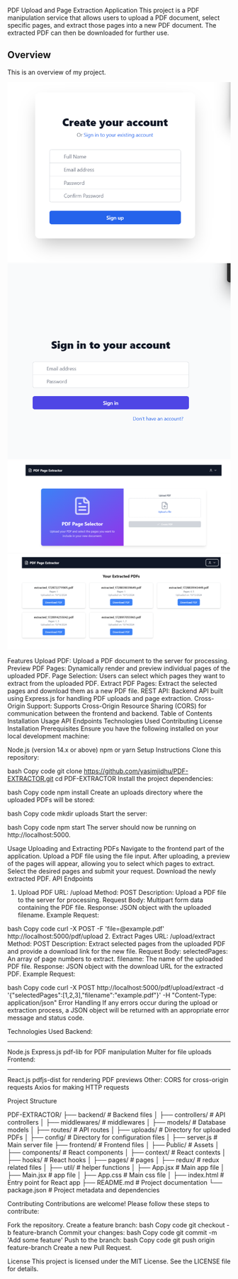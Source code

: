 PDF Upload and Page Extraction Application
This project is a PDF manipulation service that allows users to upload a PDF document, select specific pages, and extract those pages into a new PDF document. The extracted PDF can then be downloaded for further use.

## Overview

This is an overview of my project.

![Project Screenshot](./frontend/public/images/signup.png)
![Project Screenshot](./frontend/public/images/login.png)
![Project Screenshot](./frontend/public/images/upload.png)
![Project Screenshot](./frontend/public/images/mypdfs.png)


Features
Upload PDF: Upload a PDF document to the server for processing.
Preview PDF Pages: Dynamically render and preview individual pages of the uploaded PDF.
Page Selection: Users can select which pages they want to extract from the uploaded PDF.
Extract PDF Pages: Extract the selected pages and download them as a new PDF file.
REST API: Backend API built using Express.js for handling PDF uploads and page extraction.
Cross-Origin Support: Supports Cross-Origin Resource Sharing (CORS) for communication between the frontend and backend.
Table of Contents
Installation
Usage
API Endpoints
Technologies Used
Contributing
License
Installation
Prerequisites
Ensure you have the following installed on your local development machine:

Node.js (version 14.x or above)
npm or yarn
Setup Instructions
Clone this repository:

bash
Copy code
git clone https://github.com/yasimjidhu/PDF-EXTRACTOR.git
cd PDF-EXTRACTOR
Install the project dependencies:

bash
Copy code
npm install
Create an uploads directory where the uploaded PDFs will be stored:

bash
Copy code
mkdir uploads
Start the server:

bash
Copy code
npm start
The server should now be running on http://localhost:5000.

Usage
Uploading and Extracting PDFs
Navigate to the frontend part of the application.
Upload a PDF file using the file input.
After uploading, a preview of the pages will appear, allowing you to select which pages to extract.
Select the desired pages and submit your request.
Download the newly extracted PDF.
API Endpoints
1. Upload PDF
URL: /upload
Method: POST
Description: Upload a PDF file to the server for processing.
Request Body: Multipart form data containing the PDF file.
Response: JSON object with the uploaded filename.
Example Request:

bash
Copy code
curl -X POST -F 'file=@example.pdf' http://localhost:5000/pdf/upload
2. Extract Pages
URL: /upload/extract
Method: POST
Description: Extract selected pages from the uploaded PDF and provide a download link for the new file.
Request Body:
selectedPages: An array of page numbers to extract.
filename: The name of the uploaded PDF file.
Response: JSON object with the download URL for the extracted PDF.
Example Request:

bash
Copy code
curl -X POST http://localhost:5000/pdf/upload/extract -d '{"selectedPages":[1,2,3],"filename":"example.pdf"}' -H "Content-Type: application/json"
Error Handling
If any errors occur during the upload or extraction process, a JSON object will be returned with an appropriate error message and status code.

Technologies Used
Backend:
__________

Node.js
Express.js
pdf-lib for PDF manipulation
Multer for file uploads
Frontend:
__________
React.js
pdfjs-dist for rendering PDF previews
Other:
CORS for cross-origin requests
Axios for making HTTP requests

Project Structure

PDF-EXTRACTOR/
├── backend/             # Backend files
│   ├── controllers/     # API controllers
│   ├── middlewares/     # middlewares 
│   ├── models/          # Database models
│   ├── routes/          # API routes
│   ├── uploads/         # Directory for uploaded PDFs
│   ├── config/          # Directory for configuration files
│   ├── server.js        # Main server file
├── frontend/            # Frontend files
│   ├── Public/          # Assets
│   ├── components/      # React components
│   ├── context/         # React contexts
│   ├── hooks/           # React hooks
│   ├── pages/           # pages
│   ├── redux/           # redux related files
│   ├── util/            # helper functions
│   ├── App.jsx          # Main app file
│   ├── Main.jsx         # app file
│   ├── App.css          # Main css file
│   ├── index.html       # Entry point for React app
├── README.md            # Project documentation
└── package.json         # Project metadata and dependencies

Contributing
Contributions are welcome! Please follow these steps to contribute:

Fork the repository.
Create a feature branch:
bash
Copy code
git checkout -b feature-branch
Commit your changes:
bash
Copy code
git commit -m 'Add some feature'
Push to the branch:
bash
Copy code
git push origin feature-branch
Create a new Pull Request.


License
This project is licensed under the MIT License. See the LICENSE file for details.